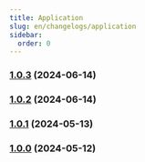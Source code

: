 ```yaml
---
title: Application
slug: en/changelogs/application
sidebar:
  order: 0
---
```


### [1.0.3](https://github.com/DouglasNeuroInformatics/OpenDataCapture/releases/tag/v1.0.3) (2024-06-14)

### [1.0.2](https://github.com/DouglasNeuroInformatics/OpenDataCapture/releases/tag/v1.0.2) (2024-06-14)

### [1.0.1](https://github.com/DouglasNeuroInformatics/OpenDataCapture/releases/tag/v1.0.1) (2024-05-13)

### [1.0.0](https://github.com/DouglasNeuroInformatics/OpenDataCapture/releases/tag/v1.0.0) (2024-05-12)
